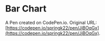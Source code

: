 # Bar Chart

A Pen created on CodePen.io. Original URL: [https://codepen.io/springk22/pen/JjBOqGx](https://codepen.io/springk22/pen/JjBOqGx).

